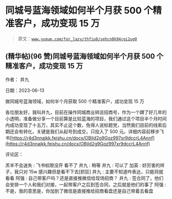 # 同城号蓝海领域如何半个月获 500 个精准客户，成功变现 15 万

> 原文：[`www.yuque.com/for_lazy/thfiu8/sehcn0k94cgi2ug0`](https://www.yuque.com/for_lazy/thfiu8/sehcn0k94cgi2ug0)



## (精华帖)(96 赞)同城号蓝海领域如何半个月获 500 个精准客户，成功变现 15 万 

作者： 井九 

日期：2023-06-13 

做同城号蓝海领域，如何半个月获取 500 个精准客户，成功变现 15 万 

各位朋友好，我叫井九，目前在操作同城商业转店招商号，作为一个蹲了好几年的小透明，准备做分享一个目前算是比较蓝海的项目，我们通过这个项目半个月时间内成功变现了十五万，其实不止这个数，免得人说标题党，当然我们目前的线索后期还会有转化，关键是我们从起号到成交，只投入了 500 元。详细内容前移步飞书[https://r4d3nnajkk.feishu.cn/docx/OBjId2g9Goz997xr9dccrL4Annf](https://r4d3nnajkk.feishu.cn/docx/OBjId2g9Goz997xr9dccrL4Annf) 

评论区： 

羔羊不会迷失 : 飞书权限没开 看不了 井九 : 稍等 井九 : 可以了 加英 : 好厉害的样子，我只对 15w 感兴趣但是看不下去[抓狂] 井九 : 主要不知道咋表达，只能将就看看 阿强 : 自己带客户吗？还是直接推微信给现场招商？ 井九 : 签合同了，他们会安排一个人和我们对接，一起带客户之后到签合同，之后就是他们的事了 阿强 : 不是，我的意思是，你加到了微信是直接推给招商看盘还是自己带着去看盘